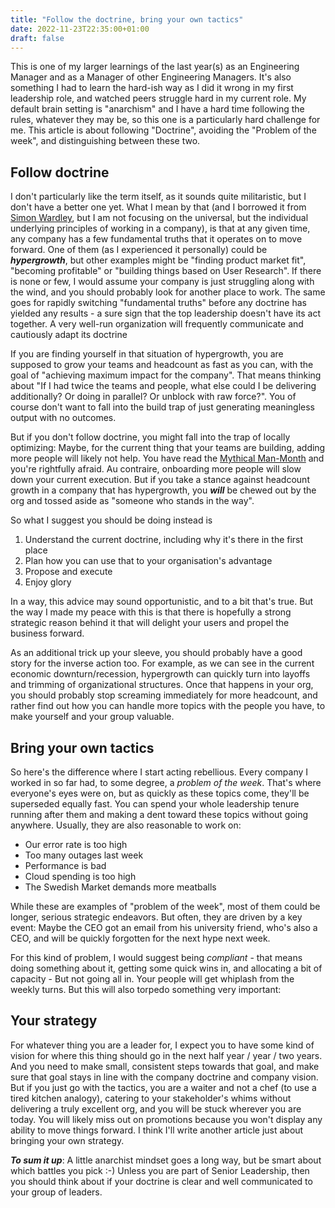 ```yaml
---
title: "Follow the doctrine, bring your own tactics"
date: 2022-11-23T22:35:00+01:00
draft: false
---
```


This is one of my larger learnings of the last year(s) as an Engineering Manager and as a Manager of other Engineering Managers. It's also something I had to learn the hard-ish way as I did it wrong in my first leadership role, and watched peers struggle hard in my current role. My default brain setting is "anarchism" and I have a hard time following the rules, whatever they may be, so this one is a particularly hard challenge for me. This article is about following "Doctrine", avoiding the "Problem of the week", and distinguishing between these two. 

## Follow doctrine

I don't particularly like the term itself, as it sounds quite militaristic, but I don't have a better one yet. What I mean by that (and I borrowed it from [Simon Wardley](https://www.wardleymaps.com/doctrine), but I am not focusing on the universal, but the individual underlying principles of working in a company), is that at any given time, any company has a few fundamental truths that it operates on to move forward. One of them (as I experienced it personally) could be ***hypergrowth***, but other examples might be "finding product market fit", "becoming profitable" or "building things based on User Research". If there is none or few, I would assume your company is just struggling along with the wind, and you should probably look for another place to work. The same goes for rapidly switching "fundamental truths" before any doctrine has yielded any results - a sure sign that the top leadership doesn't have its act together. A very well-run organization will frequently communicate and cautiously adapt its doctrine

If you are finding yourself in that situation of hypergrowth, you are supposed to grow your teams and headcount as fast as you can, with the goal of "achieving maximum impact for the company". That means thinking about "If I had twice the teams and people, what else could I be delivering additionally? Or doing in parallel? Or unblock with raw force?". You of course don't want to fall into the build trap of just generating meaningless output with no outcomes. 

But if you don't follow doctrine, you might fall into the trap of locally optimizing: Maybe, for the current thing that your teams are building, adding more people will likely not help. You have read the [Mythical Man-Month](https://www.amazon.de/Mythical-Man-Month-Essays-Software-Engineering/dp/0201835959/) and you're rightfully afraid. Au contraire, onboarding more people will slow down your current execution. But if you take a stance against headcount growth in a company that has hypergrowth, you ***will*** be chewed out by the org and tossed aside as "someone who stands in the way". 

So what I suggest you should be doing instead is 
1. Understand the current doctrine, including why it's there in the first place
2. Plan how you can use that to your organisation's advantage
3. Propose and execute
4. Enjoy glory

In a way, this advice may sound opportunistic, and to a bit that's true. But the way I made my peace with this is that there is hopefully a strong strategic reason behind it that will delight your users and propel the business forward.

As an additional trick up your sleeve, you should probably have a good story for the inverse action too. For example, as we can see in the current economic downturn/recession, hypergrowth can quickly turn into layoffs and trimming of organizational structures. Once that happens in your org, you should probably stop screaming immediately for more headcount, and rather find out how you can handle more topics with the people you have, to make yourself and your group valuable.

## Bring your own tactics

So here's the difference where I start acting rebellious. Every company I worked in so far had, to some degree, a *problem of the week*. That's where everyone's eyes were on, but as quickly as these topics come, they'll be superseded equally fast. You can spend your whole leadership tenure running after them and making a dent toward these topics without going anywhere. Usually, they are also reasonable to work on: 

* Our error rate is too high
* Too many outages last week
* Performance is bad
* Cloud spending is too high
* The Swedish Market demands more meatballs

While these are examples of "problem of the week", most of them could be longer, serious strategic endeavors. But often, they are driven by a key event: Maybe the CEO got an email from his university friend, who's also a CEO, and will be quickly forgotten for the next hype next week.

For this kind of problem, I would suggest being _compliant_ - that means doing something about it, getting some quick wins in, and allocating a bit of capacity - But not going all in. Your people will get whiplash from the weekly turns. But this will also torpedo something very important: 

## Your strategy

For whatever thing you are a leader for, I expect you to have some kind of vision for where this thing should go in the next half year / year / two years. And you need to make small, consistent steps towards that goal, and make sure that goal stays in line with the company doctrine and company vision. But if you just go with the tactics, you are a waiter and not a chef (to use a tired kitchen analogy), catering to your stakeholder's whims without delivering a truly excellent org, and you will be stuck wherever you are today. You will likely miss out on promotions because you won't display any ability to move things forward. I think I'll write another article just about bringing your own strategy.

***To sum it up***: A little anarchist mindset goes a long way, but be smart about which battles you pick :-) Unless you are part of Senior Leadership, then you should think about if your doctrine is clear and well communicated to your group of leaders.